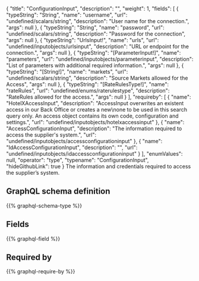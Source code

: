 {
  "title": "ConfigurationInput",
  "description": "",
  "weight": 1,
  "fields": [
    {
      "typeString": "String",
      "name": "username",
      "url": "undefined/scalars/string",
      "description": "User name for the connection.",
      "args": null
    },
    {
      "typeString": "String",
      "name": "password",
      "url": "undefined/scalars/string",
      "description": "Password for the connection",
      "args": null
    },
    {
      "typeString": "UrlsInput!",
      "name": "urls",
      "url": "undefined/inputobjects/urlsinput",
      "description": "URL or endpoint for the connection.",
      "args": null
    },
    {
      "typeString": "[ParameterInput!]",
      "name": "parameters",
      "url": "undefined/inputobjects/parameterinput",
      "description": "List of parameters with additional required information.",
      "args": null
    },
    {
      "typeString": "[String!]",
      "name": "markets",
      "url": "undefined/scalars/string",
      "description": "Source Markets allowed for the Access",
      "args": null
    },
    {
      "typeString": "[RateRulesType!]",
      "name": "rateRules",
      "url": "undefined/enums/raterulestype",
      "description": "RateRules allowed for the access.",
      "args": null
    }
  ],
  "requireby": [
    {
      "name": "HotelXAccessInput",
      "description": "AccessInput overwrites an existent access in our Back Office or creates a new\none to be used in this search query only. An access object contains its own code, configuration and settings.",
      "url": "undefined/inputobjects/hotelxaccessinput"
    },
    {
      "name": "AccessConfigurationInput",
      "description": "The information required to access the supplier's system.",
      "url": "undefined/inputobjects/accessconfigurationinput"
    },
    {
      "name": "IdAccessConfigurationInput",
      "description": "",
      "url": "undefined/inputobjects/idaccessconfigurationinput"
    }
  ],
  "enumValues": null,
  "operator": "type",
  "typename": "ConfigurationInput",
  "hideGithubLink": true
}
The information and credentials required to access the supplier’s system.
## GraphQL schema definition

{{% graphql-schema-type %}}

## Fields

{{% graphql-field %}}

## Required by

{{% graphql-require-by %}}
